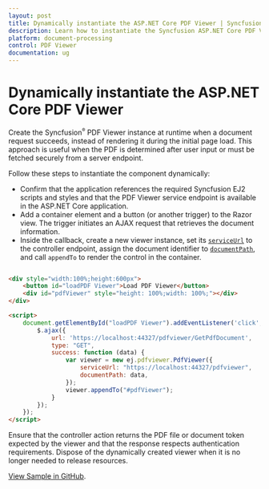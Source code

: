 ```yaml
---
layout: post
title: Dynamically instantiate the ASP.NET Core PDF Viewer | Syncfusion
description: Learn how to instantiate the Syncfusion ASP.NET Core PDF Viewer at runtime and load PDF documents on demand.
platform: document-processing
control: PDF Viewer
documentation: ug
---
```


# Dynamically instantiate the ASP.NET Core PDF Viewer

Create the Syncfusion<sup style="font-size:70%">&reg;</sup> PDF Viewer instance at runtime when a document request succeeds, instead of rendering it during the initial page load. This approach is useful when the PDF is determined after user input or must be fetched securely from a server endpoint.

Follow these steps to instantiate the component dynamically:

- Confirm that the application references the required Syncfusion EJ2 scripts and styles and that the PDF Viewer service endpoint is available in the ASP.NET Core application.
- Add a container element and a button (or another trigger) to the Razor view. The trigger initiates an AJAX request that retrieves the document information.
- Inside the callback, create a new viewer instance, set its [`serviceUrl`](https://help.syncfusion.com/cr/aspnetcore-js2/Syncfusion.EJ2.PdfViewer.PdfViewer.html#Syncfusion_EJ2_PdfViewer_PdfViewer_serviceUrl) to the controller endpoint, assign the document identifier to [`documentPath`](https://help.syncfusion.com/cr/aspnetcore-js2/Syncfusion.EJ2.PdfViewer.PdfViewer.html#Syncfusion_EJ2_PdfViewer_PdfViewer_documentPath), and call `appendTo` to render the control in the container.

```html

<div style="width:100%;height:600px">
    <button id="loadPDF Viewer">Load PDF Viewer</button>
    <div id="pdfViewer" style="height: 100%;width: 100%;"></div>
</div>

<script>
    document.getElementById("loadPDF Viewer").addEventListener('click', function () {
        $.ajax({
            url: 'https://localhost:44327/pdfviewer/GetPdfDocument',
            type: "GET",
            success: function (data) {
                var viewer = new ej.pdfviewer.PdfViewer({
                    serviceUrl: "https://localhost:44327/pdfviewer",
                    documentPath: data,
                });
                viewer.appendTo("#pdfViewer");
            }
        });
    });
</script>

```

Ensure that the controller action returns the PDF file or document token expected by the viewer and that the response respects authentication requirements. Dispose of the dynamically created viewer when it is no longer needed to release resources.

[View Sample in GitHub](https://github.com/SyncfusionExamples/asp-core-pdf-viewer-examples/tree/master/Common/Instantiate%20PDF%20Viewer%20dynamically).
